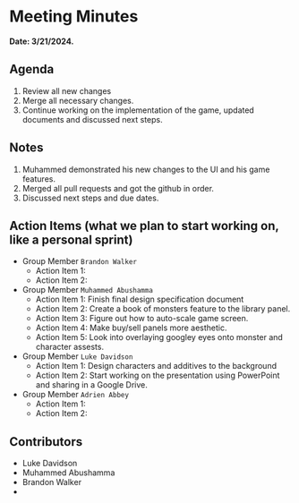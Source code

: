 # Meeting Minutes
**Date: 3/21/2024.**


## Agenda
1. Review all new changes
2. Merge all necessary changes.
4. Continue working on the implementation of the game, updated documents and discussed next steps.


## Notes
1. Muhammed demonstrated his new changes to the UI and his game features.
2. Merged all pull requests and got the github in order.
3. Discussed next steps and due dates.   

## Action Items (what we plan to start working on, like a personal sprint) 
* Group Member `Brandon Walker`
    * Action Item 1: 
    * Action Item 2: 
* Group Member `Muhammed Abushamma`
    * Action Item 1: Finish final design specification document
    * Action Item 2: Create a book of monsters feature to the library panel.
    * Action Item 3: Figure out how to auto-scale game screen.
    * Action Item 4: Make buy/sell panels more aesthetic.
    * Action Item 5: Look into overlaying googley eyes onto monster and character assests. 
* Group Member `Luke Davidson`
    * Action Item 1: Design characters and additives to the background
    * Action Item 2: Start working on the presentation using PowerPoint and sharing in a Google Drive.
* Group Member `Adrien Abbey`
    * Action Item 1: 
    * Action Item 2:
  
## Contributors
* Luke Davidson
* Muhammed Abushamma
* Brandon Walker
* 
